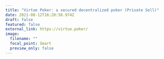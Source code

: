 ```yaml
---
title: "Virtue Poker: a secured decentralized poker (Private Sell)"
date: 2021-08-12T16:20:58.974Z
draft: false
featured: false
external_link: https://virtue.poker/
image:
  filename: ""
  focal_point: Smart
  preview_only: false
---
```

